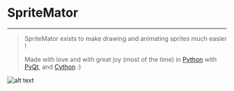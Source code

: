 SpriteMator
============

------------

> SpriteMator exists to make drawing and animating sprites much easier !
> 
> Made with love and with great joy (most of the time) in [Python][1] with [PyQt][2], and [Cython][3] :)


[1]: http://www.python.org
[2]: http://www.riverbankcomputing.co.uk/software/pyqt/intro
[3]: http://cython.org/

![alt text](https://github.com/rafaelvasco/SpriteMator/blob/master/spritemator.PNG "Screeshot")

